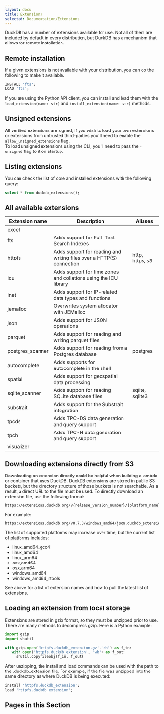 ```yaml
---
layout: docu
title: Extensions
selected: Documentation/Extensions
---
```

DuckDB has a number of extensions available for use. Not all of them are included by default in every distribution, but DuckDB has a mechanism that allows for remote installation.

## Remote installation

If a given extensions is not available with your distribution, you can do the following to make it available.

```sql
INSTALL 'fts';
LOAD 'fts';
```

If you are using the Python API client, you can install and load them with the `load_extension(name: str)` and `install_extension(name: str)` methods.

## Unsigned extensions

All verified extensions are signed, if you wish to load your own extensions or extensions from untrusted third-parties you'll need to enable the `allow_unsigned_extensions` flag.  
To load unsigned extensions using the CLI, you'll need to pass the `-unsigned` flag to it on startup.

## Listing extensions

You can check the list of core and installed extensions with the following query:
```sql
select * from duckdb_extensions();
```

## All available extensions

|  Extension name   |                             Description                              |     Aliases     |
|-------------------|----------------------------------------------------------------------|-----------------|
| excel             |                                                                      |                 |
| fts               | Adds support for Full-Text Search Indexes                            |                 |
| httpfs            | Adds support for reading and writing files over a HTTP(S) connection | http, https, s3 |
| icu               | Adds support for time zones and collations using the ICU library     |                 |
| inet              | Adds support for IP-related data types and functions                 |                 |
| jemalloc          | Overwrites system allocator with JEMalloc                            |                 |
| json              | Adds support for JSON operations                                     |                 |
| parquet           | Adds support for reading and writing parquet files                   |                 |
| postgres_scanner  | Adds support for reading from a Postgres database                    | postgres        |
| autocomplete | Adds supports for autocomplete in the shell          |                 |
| spatial           | Adds support for geospatial data processing                          |                 |
| sqlite_scanner    | Adds support for reading SQLite database files                       | sqlite, sqlite3 |
| substrait        | Adds support for the Substrait integration                           |
| tpcds             | Adds TPC-DS data generation and query support                        |                 |
| tpch              | Adds TPC-H data generation and query support                         |                 |
| visualizer        |                                                                      |                 |

## Downloading extensions directly from S3

Downloading an extension directly could be helpful when building a lambda or container that uses DuckDB.
DuckDB extensions are stored in public S3 buckets, but the directory structure of those buckets is not searchable. 
As a result, a direct URL to the file must be used. 
To directly download an extension file, use the following format:  

```
https://extensions.duckdb.org/v{release_version_number}/{platform_name}/{extension_name}.duckdb_extension.gz
```
For example:
```
https://extensions.duckdb.org/v0.7.0/windows_amd64/json.duckdb_extension.gz
```

The list of supported platforms may increase over time, but the current list of platforms includes:
* linux_amd64_gcc4
* linux_amd64
* linux_arm64
* osx_amd64
* osx_arm64
* windows_amd64
* windows_amd64_rtools

See above for a list of extension names and how to pull the latest list of extensions.


## Loading an extension from local storage
Extensions are stored in gzip format, so they must be unzipped prior to use. 
There are many methods to decompress gzip. Here is a Python example:

```python
import gzip
import shutil

with gzip.open('httpfs.duckdb_extension.gz','rb') as f_in:
   with open('httpfs.duckdb_extension', 'wb') as f_out:
     shutil.copyfileobj(f_in, f_out)
```

After unzipping, the install and load commands can be used with the path to the .duckdb_extension file. 
For example, if the file was unzipped into the same directory as where DuckDB is being executed:
```sql
install 'httpfs.duckdb_extension';
load 'httpfs.duckdb_extension';
```


## Pages in this Section

<!--
any extensions that have their own pages will automatically be added to a table of contents that is rendered directly below this list.
-->
